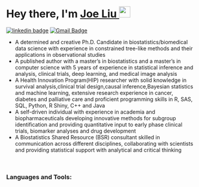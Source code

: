 <h1>Hey there, I'm <a  href="https://github.com/yzliu1995">Joe Liu </a> <img  src="https://biostat.wiscweb.wisc.edu/wp-content/uploads/sites/1008/2020/10/Joe-Liu-600x400.png" width="30px"></h1>

[![linkedin badge](https://github.com/gauravghongde/social-icons/blob/master/SVG/Color/LinkedIN.svg)](https://www.linkedin.com/in/yingzhouliu)
[![Gmail Badge](https://github.com/gauravghongde/social-icons/blob/master/SVG/Color/Gmail.svg)](mailto:yingzhou6666@gmail.com)

- A determined and creative Ph.D. Candidate in biostatistics/biomedical data science with experience in constrained tree-like methods and their applications in observational studies <br>
- A published author with a master’s in biostatistics and a master’s in computer science with 5 years of experience in statistical inference and analysis, clinical trials, deep learning, and medical image analysis
- A Health Innovation Program(HIP) researcher with solid knowledge in survival analysis,clinical trial design,causal inference,Bayesian statistics and machine learning, extensive research experience in cancer, diabetes and palliative care and proficient programming skills in R, SAS, SQL, Python, R Shiny, C++ and Java
- A self-driven individual with experience in academia and biopharmaceuticals developing innovative methods for subgroup identification and providing quantitative input to early phase clinical trials, biomarker analyses and drug development
- A Biostatistics Shared Resource (BSR) consultant skilled in communication across different disciplines, collaborating with scientists and providing statistical support with analytical and critical thinking
<br>

<h3 align="left">Languages and Tools:</h3>



<br>
<br>
